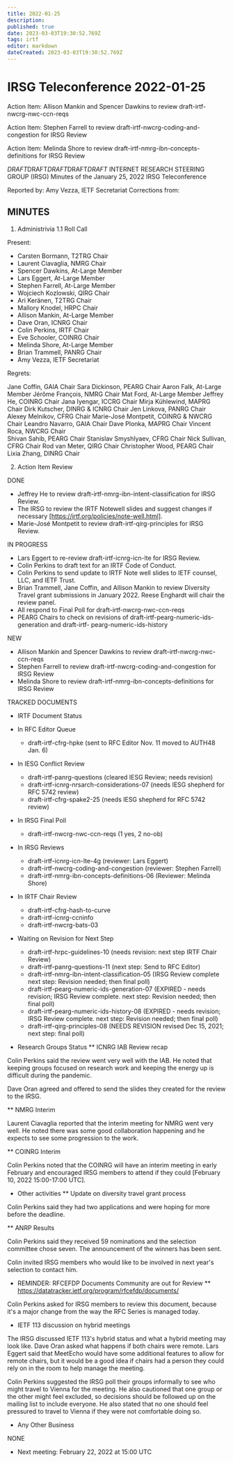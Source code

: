 ```yaml
---
title: 2022-01-25
description: 
published: true
date: 2023-03-03T19:30:52.769Z
tags: irtf
editor: markdown
dateCreated: 2023-03-03T19:30:52.769Z
---
```


# IRSG Teleconference 2022-01-25
Action Item: Allison Mankin and Spencer Dawkins to review draft-irtf-nwcrg-nwc-ccn-reqs

Action Item: Stephen Farrell to review draft-irtf-nwcrg-coding-and-congestion for IRSG Review

Action Item: Melinda Shore to review draft-irtf-nmrg-ibn-concepts-definitions for IRSG Review


*DRAFT*DRAFT*DRAFT*DRAFT*DRAFT*
INTERNET RESEARCH STEERING GROUP (IRSG)
Minutes of the January 25, 2022 IRSG Teleconference

Reported by: Amy Vezza, IETF Secretariat
Corrections from: 

MINUTES
---------------------------------

1. Administrivia
1.1 Roll Call

Present:

-   Carsten Bormann, T2TRG Chair
-   Laurent Ciavaglia, NMRG Chair
-   Spencer Dawkins, At-Large Member
-   Lars Eggert, At-Large Member
-   Stephen Farrell, At-Large Member
-   Wojciech Kozlowski, QIRG Chair
-   Ari Keränen, T2TRG Chair
-   Mallory Knodel, HRPC Chair
-   Allison Mankin, At-Large Member
-   Dave Oran, ICNRG Chair
-   Colin Perkins, IRTF Chair
-   Eve Schooler, COINRG Chair 
-   Melinda Shore, At-Large Member
-   Brian Trammell, PANRG Chair
-   Amy Vezza, IETF Secretariat

Regrets:

   Jane Coffin, GAIA Chair
   Sara Dickinson, PEARG Chair
   Aaron Falk, At-Large Member
   Jérôme François, NMRG Chair
   Mat Ford, At-Large Member
   Jeffrey He, COINRG Chair
   Jana Iyengar, ICCRG Chair
   Mirja Kühlewind, MAPRG Chair
   Dirk Kutscher, DINRG & ICNRG Chair
   Jen Linkova, PANRG Chair
   Alexey Melnikov, CFRG Chair
   Marie-José Montpetit, COINRG & NWCRG Chair
   Leandro Navarro, GAIA Chair
   Dave Plonka, MAPRG Chair
   Vincent Roca, NWCRG Chair    
   Shivan Sahib, PEARG Chair
   Stanislav Smyshlyaev, CFRG Chair
   Nick Sullivan, CFRG Chair
   Rod van Meter, QIRG Chair
   Christopher Wood, PEARG Chair
   Lixia Zhang, DINRG Chair


2. Action Item Review

DONE
* Jeffrey He to review draft-irtf-nmrg-ibn-intent-classification for IRSG Review.
* The IRSG to review the IRTF Notewell slides and suggest changes if necessary 
[https://irtf.org/policies/note-well.html].
* Marie-José Montpetit to review draft-irtf-qirg-principles for IRSG Review.

IN PROGRESS
* Lars Eggert to re-review draft-irtf-icnrg-icn-lte for IRSG Review.
* Colin Perkins to draft text for an IRTF Code of Conduct.
* Colin Perkins to send update to IRTF Note well slides to IETF counsel, LLC, and IETF Trust.
* Brian Trammell, Jane Coffin, and Allison Mankin to review Diversity Travel grant submissions 
in January 2022. Reese Enghardt will chair the review panel.
* All respond to Final Poll for draft-irtf-nwcrg-nwc-ccn-reqs 
* PEARG Chairs to check on revisions of draft-irtf-pearg-numeric-ids-generation and draft-irtf-
pearg-numeric-ids-history

NEW

* Allison Mankin and Spencer Dawkins to review draft-irtf-nwcrg-nwc-ccn-reqs
* Stephen Farrell to review draft-irtf-nwcrg-coding-and-congestion for IRSG Review
* Melinda Shore to review draft-irtf-nmrg-ibn-concepts-definitions for IRSG Review


TRACKED DOCUMENTS
* IRTF Document Status
 * In RFC Editor Queue
   - draft-irtf-cfrg-hpke (sent to RFC Editor Nov. 11 moved to AUTH48 Jan. 6)

 * In IESG Conflict Review
   - draft-irtf-panrg-questions (cleared IESG Review; needs revision)
   - draft-irtf-icnrg-nrsarch-considerations-07 (needs IESG shepherd for RFC 5742 review)
   - draft-irtf-cfrg-spake2-25 (needs IESG shepherd for RFC 5742 review)

 * In IRSG Final Poll
   - draft-irtf-nwcrg-nwc-ccn-reqs (1 yes, 2 no-ob)

 * In IRSG Reviews
   - draft-irtf-icnrg-icn-lte-4g (reviewer: Lars Eggert)
   - draft-irtf-nwcrg-coding-and-congestion (reviewer: Stephen Farrell)
   - draft-irtf-nmrg-ibn-concepts-definitions-06 (Reviewer: Melinda Shore) 


 * In IRTF Chair Review
   - draft-irtf-cfrg-hash-to-curve
   - draft-irtf-icnrg-ccninfo 
   - draft-irtf-nwcrg-bats-03

 * Waiting on Revision for Next Step
   - draft-irtf-hrpc-guidelines-10 (needs revision: next step IRTF Chair Review)
   - draft-irtf-panrg-questions-11 (next step: Send to RFC Editor)
   - draft-irtf-nmrg-ibn-intent-classification-05 (IRSG Review complete next step: Revision needed; 
then final poll)
   - draft-irtf-pearg-numeric-ids-generation-07 (EXPIRED - needs revision; IRSG Review complete. 
next step: Revision needed; then final poll)
   - draft-irtf-pearg-numeric-ids-history-08 (EXPIRED - needs revision; IRSG Review complete. next 
step: Revision needed; then final poll)
   - draft-irtf-qirg-principles-08 (NEEDS REVISION revised Dec 15, 2021; next step: final poll)
 
* Research Groups Status
** ICNRG IAB Review recap

Colin Perkins said the review went very well with the IAB. He noted that keeping groups 
focused on research work and keeping the energy up is difficult during the pandemic. 

Dave Oran agreed and offered to send the slides they created for the review to the IRSG. 

** NMRG Interim

Laurent Ciavaglia reported that the interim meeting for NMRG went very well. He noted there 
was some good collaboration happening and he expects to see some progression to the work.

** COINRG Interim

Colin Perkins noted that the COINRG will have an interim meeting in early February and 
encouraged IRSG members to attend if they could [February 10, 2022 15:00-17:00 UTC].

* Other activities 
** Update on diversity travel grant process

Colin Perkins said they had two applications and were hoping for more before the deadline. 

** ANRP Results

Colin Perkins said they received 59 nominations and the selection committee chose seven. The 
announcement of the winners has been sent.

Colin invited IRSG members who would like to be involved in next year's selection to contact 
him. 

* REMINDER: RFCEFDP Documents Community are out for Review
** https://datatracker.ietf.org/program/rfcefdp/documents/

Colin Perkins asked for IRSG members to review this document, because it's a major change 
from the way the RFC Series is managed today.

* IETF 113 discussion on hybrid meetings

The IRSG discussed IETF 113's hybrid status and what a hybrid meeting may look like. Dave 
Oran asked what happens if both chairs were remote. Lars Eggert said that MeetEcho would 
have some additional features to allow for remote chairs, but it would be a good idea if chairs 
had a person they could rely on in the room to help manage the meeting. 

Colin Perkins suggested the IRSG poll their groups informally to see who might travel to Vienna 
for the meeting. He also cautioned that one group or the other might feel excluded, so 
decisions should be followed up on the mailing list to include everyone. He also stated that no 
one should feel pressured to travel to Vienna if they were not comfortable doing so.

* Any Other Business

NONE

* Next meeting: February 22, 2022 at 15:00 UTC
